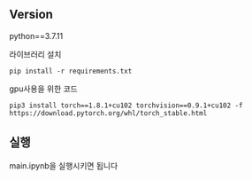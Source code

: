 ## Version

python==3.7.11

라이브러리 설치
```
pip install -r requirements.txt
```

gpu사용을 위한 코드
```
pip3 install torch==1.8.1+cu102 torchvision==0.9.1+cu102 -f https://download.pytorch.org/whl/torch_stable.html
```


## 실행

main.ipynb을 실행시키면 됩니다
